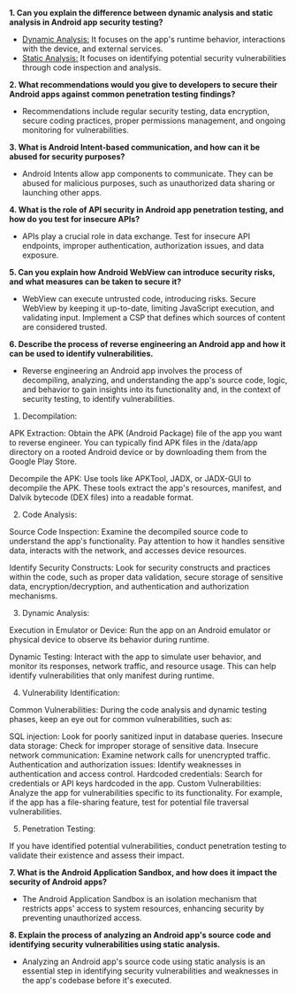**1. Can you explain the difference between dynamic analysis and static analysis in Android app security testing?**
- <ins>Dynamic Analysis:</ins> It focuses on the app's runtime behavior, interactions with the device, and external services.
- <ins>Static Analysis:</ins> It focuses on identifying potential security vulnerabilities through code inspection and analysis.

**2. What recommendations would you give to developers to secure their Android apps against common penetration testing findings?**
- Recommendations include regular security testing, data encryption, secure coding practices, proper permissions management, and ongoing monitoring for vulnerabilities.

**3. What is Android Intent-based communication, and how can it be abused for security purposes?**
- Android Intents allow app components to communicate. They can be abused for malicious purposes, such as unauthorized data sharing or launching other apps.

**4. What is the role of API security in Android app penetration testing, and how do you test for insecure APIs?**
- APIs play a crucial role in data exchange. Test for insecure API endpoints, improper authentication, authorization issues, and data exposure.

**5. Can you explain how Android WebView can introduce security risks, and what measures can be taken to secure it?**
- WebView can execute untrusted code, introducing risks. Secure WebView by keeping it up-to-date, limiting JavaScript execution, and validating input. Implement a CSP that defines which sources of content are considered trusted.
  
**6. Describe the process of reverse engineering an Android app and how it can be used to identify vulnerabilities.**
- Reverse engineering an Android app involves the process of decompiling, analyzing, and understanding the app's source code, logic, and behavior to gain insights into its functionality and, in the context of security testing, to identify vulnerabilities.

1. Decompilation:

APK Extraction: Obtain the APK (Android Package) file of the app you want to reverse engineer. You can typically find APK files in the /data/app directory on a rooted Android device or by downloading them from the Google Play Store.

Decompile the APK: Use tools like APKTool, JADX, or JADX-GUI to decompile the APK. These tools extract the app's resources, manifest, and Dalvik bytecode (DEX files) into a readable format.

2. Code Analysis:

Source Code Inspection: Examine the decompiled source code to understand the app's functionality. Pay attention to how it handles sensitive data, interacts with the network, and accesses device resources.

Identify Security Constructs: Look for security constructs and practices within the code, such as proper data validation, secure storage of sensitive data, encryption/decryption, and authentication and authorization mechanisms.

3. Dynamic Analysis:

Execution in Emulator or Device: Run the app on an Android emulator or physical device to observe its behavior during runtime.

Dynamic Testing: Interact with the app to simulate user behavior, and monitor its responses, network traffic, and resource usage. This can help identify vulnerabilities that only manifest during runtime.

4. Vulnerability Identification:

Common Vulnerabilities: During the code analysis and dynamic testing phases, keep an eye out for common vulnerabilities, such as:

SQL injection: Look for poorly sanitized input in database queries.
Insecure data storage: Check for improper storage of sensitive data.
Insecure network communication: Examine network calls for unencrypted traffic.
Authentication and authorization issues: Identify weaknesses in authentication and access control.
Hardcoded credentials: Search for credentials or API keys hardcoded in the app.
Custom Vulnerabilities: Analyze the app for vulnerabilities specific to its functionality. For example, if the app has a file-sharing feature, test for potential file traversal vulnerabilities.

5. Penetration Testing:

If you have identified potential vulnerabilities, conduct penetration testing to validate their existence and assess their impact.

**7. What is the Android Application Sandbox, and how does it impact the security of Android apps?**
- The Android Application Sandbox is an isolation mechanism that restricts apps' access to system resources, enhancing security by preventing unauthorized access.

**8. Explain the process of analyzing an Android app's source code and identifying security vulnerabilities using static analysis.**
- Analyzing an Android app's source code using static analysis is an essential step in identifying security vulnerabilities and weaknesses in the app's codebase before it's executed.
